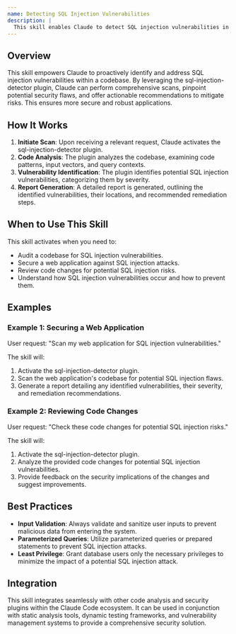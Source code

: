 ```yaml
---
name: Detecting SQL Injection Vulnerabilities
description: |
  This skill enables Claude to detect SQL injection vulnerabilities in code. It uses the sql-injection-detector plugin to analyze codebases, identify potential SQL injection flaws, and provide remediation guidance. Use this skill when the user asks to find SQL injection vulnerabilities, scan for SQL injection, or check code for SQL injection risks. The skill is triggered by phrases like "detect SQL injection", "scan for SQLi", or "check for SQL injection vulnerabilities".
---
```


## Overview

This skill empowers Claude to proactively identify and address SQL injection vulnerabilities within a codebase. By leveraging the sql-injection-detector plugin, Claude can perform comprehensive scans, pinpoint potential security flaws, and offer actionable recommendations to mitigate risks. This ensures more secure and robust applications.

## How It Works

1. **Initiate Scan**: Upon receiving a relevant request, Claude activates the sql-injection-detector plugin.
2. **Code Analysis**: The plugin analyzes the codebase, examining code patterns, input vectors, and query contexts.
3. **Vulnerability Identification**: The plugin identifies potential SQL injection vulnerabilities, categorizing them by severity.
4. **Report Generation**: A detailed report is generated, outlining the identified vulnerabilities, their locations, and recommended remediation steps.

## When to Use This Skill

This skill activates when you need to:
- Audit a codebase for SQL injection vulnerabilities.
- Secure a web application against SQL injection attacks.
- Review code changes for potential SQL injection risks.
- Understand how SQL injection vulnerabilities occur and how to prevent them.

## Examples

### Example 1: Securing a Web Application

User request: "Scan my web application for SQL injection vulnerabilities."

The skill will:
1. Activate the sql-injection-detector plugin.
2. Scan the web application's codebase for potential SQL injection flaws.
3. Generate a report detailing any identified vulnerabilities, their severity, and remediation recommendations.

### Example 2: Reviewing Code Changes

User request: "Check these code changes for potential SQL injection risks."

The skill will:
1. Activate the sql-injection-detector plugin.
2. Analyze the provided code changes for potential SQL injection vulnerabilities.
3. Provide feedback on the security implications of the changes and suggest improvements.

## Best Practices

- **Input Validation**: Always validate and sanitize user inputs to prevent malicious data from entering the system.
- **Parameterized Queries**: Utilize parameterized queries or prepared statements to prevent SQL injection attacks.
- **Least Privilege**: Grant database users only the necessary privileges to minimize the impact of a potential SQL injection attack.

## Integration

This skill integrates seamlessly with other code analysis and security plugins within the Claude Code ecosystem. It can be used in conjunction with static analysis tools, dynamic testing frameworks, and vulnerability management systems to provide a comprehensive security solution.